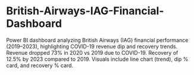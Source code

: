 # British-Airways-IAG-Financial-Dashboard
Power BI dashboard analyzing British Airways (IAG) financial performance (2019–2023), highlighting COVID-19 revenue dip and recovery trends.
Revenue dropped 73% in 2020 vs 2019 due to COVID-19.
Recovery of 12.5% by 2023 compared to 2019.
Visuals include line chart (trend), dip % card, and recovery % card.
